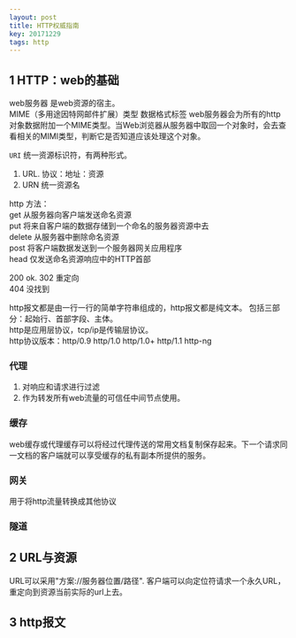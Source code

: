 ```yaml
---
layout: post
title: HTTP权威指南
key: 20171229
tags: http
---
```

## 1 HTTP：web的基础
web服务器 是web资源的宿主。   
MIME（多用途因特网邮件扩展）类型 数据格式标签 
web服务器会为所有的http对象数据附加一个MIME类型。当Web浏览器从服务器中取回一个对象时，会去查看相关的MIMI类型，判断它是否知道应该处理这个对象。

`URI` 统一资源标识符，有两种形式。

1. URL. 协议：地址：资源
1. URN  统一资源名

http 方法：   
get 从服务器向客户端发送命名资源   
put 将来自客户端的数据存储到一个命名的服务器资源中去    
delete 从服务器中删除命名资源  
post  将客户端数据发送到一个服务器网关应用程序   
head  仅发送命名资源响应中的HTTP首部  

200 ok. 
302 重定向   
404 没找到   

http报文都是由一行一行的简单字符串组成的，http报文都是纯文本。
包括三部分：起始行、首部字段、主体。    
http是应用层协议，tcp/ip是传输层协议。    
http协议版本：http/0.9 http/1.0 http/1.0+ http/1.1 http-ng

### 代理    
1. 对响应和请求进行过滤   
2. 作为转发所有web流量的可信任中间节点使用。     

### 缓存  
web缓存或代理缓存可以将经过代理传送的常用文档复制保存起来。下一个请求同一文档的客户端就可以享受缓存的私有副本所提供的服务。  

### 网关
用于将http流量转换成其他协议
### 隧道
   
## 2 URL与资源    
URL可以采用"方案://服务器位置/路径". 
客户端可以向定位符请求一个永久URL，重定向到资源当前实际的url上去。
## 3 http报文